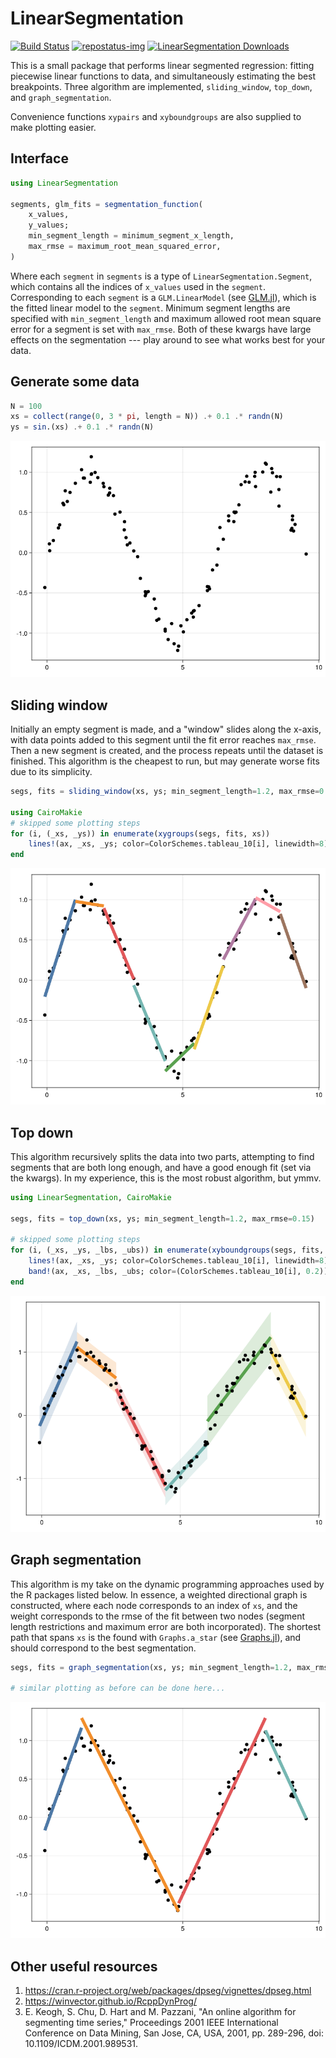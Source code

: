 # LinearSegmentation

[repostatus-url]: https://www.repostatus.org/#active
[repostatus-img]: https://www.repostatus.org/badges/latest/active.svg

[![Build Status](https://github.com/stelmo/LinearSegmentation.jl/actions/workflows/CI.yml/badge.svg?branch=master)](https://github.com/stelmo/LinearSegmentation.jl/actions/workflows/CI.yml?query=branch%3Amaster) [![repostatus-img]][repostatus-url] [![LinearSegmentation Downloads](https://shields.io/endpoint?url=https://pkgs.genieframework.com/api/v1/badge/LinearSegmentation)](https://pkgs.genieframework.com?packages=LinearSegmentation)

This is a small package that performs linear segmented regression: fitting
piecewise linear functions to data, and simultaneously estimating the best
breakpoints. Three algorithm are implemented, `sliding_window`, `top_down`, and
`graph_segmentation`.

Convenience functions `xypairs` and `xyboundgroups` are also supplied to make
plotting easier.

## Interface
```julia
using LinearSegmentation

segments, glm_fits = segmentation_function(
    x_values, 
    y_values; 
    min_segment_length = minimum_segment_x_length, 
    max_rmse = maximum_root_mean_squared_error,
)
```
Where each `segment` in `segments` is a type of `LinearSegmentation.Segment`,
which contains all the indices of `x_values` used in the `segment`.
Corresponding to each `segment` is a `GLM.LinearModel` (see
[GLM.jl](https://github.com/JuliaStats/GLM.jl)), which is the fitted linear
model to the `segment`. Minimum segment lengths are specified with
`min_segment_length` and maximum allowed root mean square error for a segment is
set with `max_rmse`. Both of these kwargs have large effects on the segmentation
--- play around to see what works best for your data.

## Generate some data
```julia
N = 100
xs = collect(range(0, 3 * pi, length = N)) .+ 0.1 .* randn(N)
ys = sin.(xs) .+ 0.1 .* randn(N)
```
![Raw data to be segmented](imgs/data.png)

## Sliding window
Initially an empty segment is made, and a "window" slides along the x-axis, with
data points added to this segment until the fit error reaches `max_rmse`. Then a
new segment is created, and the process repeats until the dataset is finished.
This algorithm is the cheapest to run, but may generate worse fits due to its
simplicity.
```julia
segs, fits = sliding_window(xs, ys; min_segment_length=1.2, max_rmse=0.15)

using CairoMakie
# skipped some plotting steps
for (i, (_xs, _ys)) in enumerate(xygroups(segs, fits, xs))
    lines!(ax, _xs, _ys; color=ColorSchemes.tableau_10[i], linewidth=8)
end
```
![Sliding window segmentation](imgs/sliding_window.png)

## Top down
This algorithm recursively splits the data into two parts, attempting to find
segments that are both long enough, and have a good enough fit (set via the
kwargs). In my experience, this is the most robust algorithm, but ymmv.
```julia
using LinearSegmentation, CairoMakie

segs, fits = top_down(xs, ys; min_segment_length=1.2, max_rmse=0.15)

# skipped some plotting steps
for (i, (_xs, _ys, _lbs, _ubs)) in enumerate(xyboundgroups(segs, fits, xs))
    lines!(ax, _xs, _ys; color=ColorSchemes.tableau_10[i], linewidth=8)
    band!(ax, _xs, _lbs, _ubs; color=(ColorSchemes.tableau_10[i], 0.2))
end
```
![Top down segmentation](imgs/top_down.png)

## Graph segmentation
This algorithm is my take on the dynamic programming approaches used by the R
packages listed below. In essence, a weighted directional graph is constructed,
where each node corresponds to an index of `xs`, and the weight corresponds to
the rmse of the fit between two nodes (segment length restrictions and maximum
error are both incorporated). The shortest path that spans `xs` is the found
with `Graphs.a_star` (see
[Graphs.jl](https://github.com/JuliaGraphs/Graphs.jl)), and should correspond to
the best segmentation.
```julia
segs, fits = graph_segmentation(xs, ys; min_segment_length=1.2, max_rmse=0.15)

# similar plotting as before can be done here...
```
![Graph segmentation](imgs/graph_segmentation.png)

## Other useful resources
1. https://cran.r-project.org/web/packages/dpseg/vignettes/dpseg.html
2. https://winvector.github.io/RcppDynProg/
3. E. Keogh, S. Chu, D. Hart and M. Pazzani, "An online algorithm for segmenting
   time series," Proceedings 2001 IEEE International Conference on Data Mining,
   San Jose, CA, USA, 2001, pp. 289-296, doi: 10.1109/ICDM.2001.989531.
